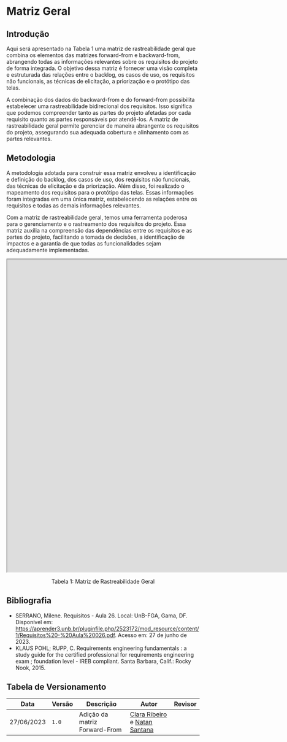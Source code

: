 # Matriz Geral

## Introdução

Aqui será apresentado na Tabela 1 uma matriz de rastreabilidade geral que combina os elementos das matrizes forward-from e backward-from, abrangendo todas as informações relevantes sobre os requisitos do projeto de forma integrada. O objetivo dessa matriz é fornecer uma visão completa e estruturada das relações entre o backlog, os casos de uso, os requisitos não funcionais, as técnicas de elicitação, a priorização e o protótipo das telas.

A combinação dos dados do backward-from e do forward-from possibilita estabelecer uma rastreabilidade bidirecional dos requisitos. Isso significa que podemos compreender tanto as partes do projeto afetadas por cada requisito quanto as partes responsáveis por atendê-los. A matriz de rastreabilidade geral permite gerenciar de maneira abrangente os requisitos do projeto, assegurando sua adequada cobertura e alinhamento com as partes relevantes.

## Metodologia

A metodologia adotada para construir essa matriz envolveu a identificação e definição do backlog, dos casos de uso, dos requisitos não funcionais, das técnicas de elicitação e da priorização. Além disso, foi realizado o mapeamento dos requisitos para o protótipo das telas. Essas informações foram integradas em uma única matriz, estabelecendo as relações entre os requisitos e todas as demais informações relevantes.

Com a matriz de rastreabilidade geral, temos uma ferramenta poderosa para o gerenciamento e o rastreamento dos requisitos do projeto. Essa matriz auxilia na compreensão das dependências entre os requisitos e as partes do projeto, facilitando a tomada de decisões, a identificação de impactos e a garantia de que todas as funcionalidades sejam adequadamente implementadas.

<iframe width="2560" height="815" src="https://docs.google.com/spreadsheets/d/e/2PACX-1vS13HgBpyKXicnXWQ1QPsE_85KgNCLquCdMkYQiTMDkaDEUedvIpgnVzZwZpuXEXOgvNnf5PdxFcRQU/pubhtml?gid=206210841&amp;single=true&amp;widget=true&amp;headers=false"></iframe>

<div style="text-align: center">
  <p>Tabela 1: Matriz de Rastreabilidade Geral</p>
</div>

## Bibliografia

- SERRANO, Milene. Requisitos - Aula 26. Local: UnB-FGA, Gama, DF. Disponível em: <https://aprender3.unb.br/pluginfile.php/2523172/mod_resource/content/1/Requisitos%20-%20Aula%20026.pdf>. Acesso em: 27 de junho de 2023.
- KLAUS POHL; RUPP, C. Requirements engineering fundamentals : a study guide for the certified professional for requirements engineering exam ; foundation level - IREB compliant. Santa Barbara, Calif.: Rocky Nook, 2015.

## Tabela de Versionamento

| Data | Versão | Descrição | Autor | Revisor |
| ---- | ------ | --------- | ----- | ------- |
| 27/06/2023 | `1.0`  | Adição da matriz Forward-From | [Clara Ribeiro](https://github.com/clara-ribeiro) e [Natan Santana](https://github.com/Neitan2001)|  |